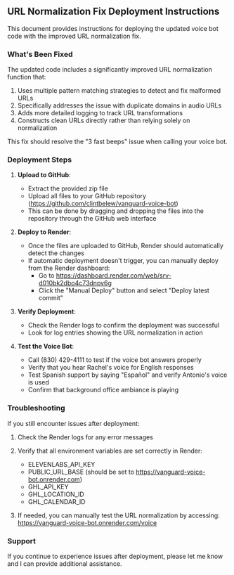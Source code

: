 ## URL Normalization Fix Deployment Instructions

This document provides instructions for deploying the updated voice bot code with the improved URL normalization fix.

### What's Been Fixed

The updated code includes a significantly improved URL normalization function that:

1. Uses multiple pattern matching strategies to detect and fix malformed URLs
2. Specifically addresses the issue with duplicate domains in audio URLs
3. Adds more detailed logging to track URL transformations
4. Constructs clean URLs directly rather than relying solely on normalization

This fix should resolve the "3 fast beeps" issue when calling your voice bot.

### Deployment Steps

1. **Upload to GitHub**:
   - Extract the provided zip file
   - Upload all files to your GitHub repository (https://github.com/clintbelew/vanguard-voice-bot)
   - This can be done by dragging and dropping the files into the repository through the GitHub web interface

2. **Deploy to Render**:
   - Once the files are uploaded to GitHub, Render should automatically detect the changes
   - If automatic deployment doesn't trigger, you can manually deploy from the Render dashboard:
     - Go to https://dashboard.render.com/web/srv-d010bk2dbo4c73dnpv6g
     - Click the "Manual Deploy" button and select "Deploy latest commit"

3. **Verify Deployment**:
   - Check the Render logs to confirm the deployment was successful
   - Look for log entries showing the URL normalization in action

4. **Test the Voice Bot**:
   - Call (830) 429-4111 to test if the voice bot answers properly
   - Verify that you hear Rachel's voice for English responses
   - Test Spanish support by saying "Español" and verify Antonio's voice is used
   - Confirm that background office ambiance is playing

### Troubleshooting

If you still encounter issues after deployment:

1. Check the Render logs for any error messages
2. Verify that all environment variables are set correctly in Render:
   - ELEVENLABS_API_KEY
   - PUBLIC_URL_BASE (should be set to https://vanguard-voice-bot.onrender.com)
   - GHL_API_KEY
   - GHL_LOCATION_ID
   - GHL_CALENDAR_ID

3. If needed, you can manually test the URL normalization by accessing:
   https://vanguard-voice-bot.onrender.com/voice

### Support

If you continue to experience issues after deployment, please let me know and I can provide additional assistance.
